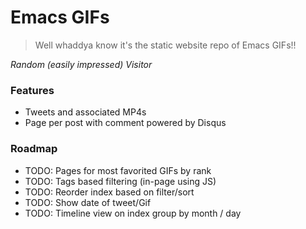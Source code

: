# Emacs GIFs

> Well whaddya know it's the static website repo of Emacs GIFs!!

_Random (easily impressed) Visitor_

### Features

- Tweets and associated MP4s
- Page per post with comment powered by Disqus

### Roadmap

- TODO: Pages for most favorited GIFs by rank
- TODO: Tags based filtering (in-page using JS)
- TODO: Reorder index based on filter/sort
- TODO: Show date of tweet/Gif
- TODO: Timeline view on index group by month / day
